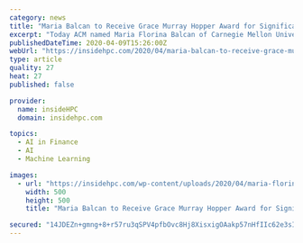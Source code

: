 ```yaml
---
category: news
title: "Maria Balcan to Receive Grace Murray Hopper Award for Significant Contributions to Machine Learning"
excerpt: "Today ACM named Maria Florina Balcan of Carnegie Mellon University the recipient of the 2019 ACM Grace Murray Hopper Award for foundational and breakthrough contributions to minimally-supervised learning. Balcan’s influential and pioneering work in machine learning has ... single recent major technical or service contribution."
publishedDateTime: 2020-04-09T15:26:00Z
webUrl: "https://insidehpc.com/2020/04/maria-balcan-to-receive-grace-murray-hopper-award-for-significant-contributions-to-machine-learning/"
type: article
quality: 27
heat: 27
published: false

provider:
  name: insideHPC
  domain: insidehpc.com

topics:
  - AI in Finance
  - AI
  - Machine Learning

images:
  - url: "https://insidehpc.com/wp-content/uploads/2020/04/maria-florina-balcan2.jpg"
    width: 500
    height: 500
    title: "Maria Balcan to Receive Grace Murray Hopper Award for Significant Contributions to Machine Learning"

secured: "14JDEZn+gmng+8+r57ru3qSPV4pfbOvc8Hj8XisxigOAakp57nHfIIc62e3sIGlEuXLLrvzmHP0hLF/Xb2ha+9NN1tH6I3/UeXGiSt8aAJYYJhdIf3ncJpJqyQz78h7r5AbHP/2DTHfsE0dG57LwjDh6AN2G0CKxyJX9h8jzg8cAVC9vOgJA/wZp8phBwXTQOJdON+jfLYVTTlOwPxghO5iGZTproFfx/ctUZb+JheZnGXKyjye68IJ3XCfrt+S+h38xLSMaHHPsD6g+swybf0Pl/quMJe3dmKhsPBgoBsEPKCx2Jq3Mk4g84tusYOm2u0aAvBg+baFydWoeFTzdrGqD8kZSRabkDs4Xd5fkGVt+G5SpafuBuAop0OJTcceQPToOcMhMifJ9svrclR7KfW0pwxWUsukYVmDMtG4mmu16gGfTKNWdjnqI5NPv68q3FfljX8h6yvkurDwNhZ2VMCYdZAe8xTAfQhqSTsFEvis=;jMi7RHjxEg4UpQ2iHcFGUA=="
---
```


